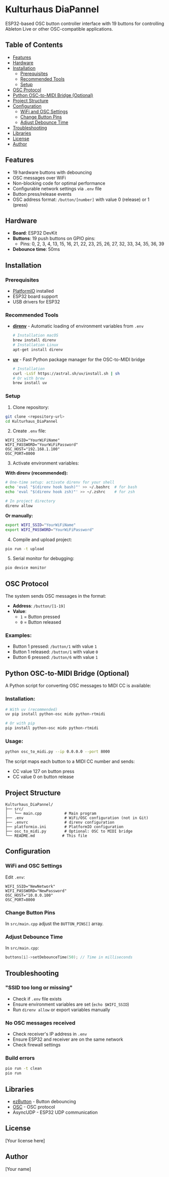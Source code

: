 # Kulturhaus DiaPannel

ESP32-based OSC button controller interface with 19 buttons for controlling Ableton Live or other OSC-compatible applications.

## Table of Contents

- [Features](#features)
- [Hardware](#hardware)
- [Installation](#installation)
  - [Prerequisites](#prerequisites)
  - [Recommended Tools](#recommended-tools)
  - [Setup](#setup)
- [OSC Protocol](#osc-protocol)
- [Python OSC-to-MIDI Bridge (Optional)](#python-osc-to-midi-bridge-optional)
- [Project Structure](#project-structure)
- [Configuration](#configuration)
  - [WiFi and OSC Settings](#wifi-and-osc-settings)
  - [Change Button Pins](#change-button-pins)
  - [Adjust Debounce Time](#adjust-debounce-time)
- [Troubleshooting](#troubleshooting)
- [Libraries](#libraries)
- [License](#license)
- [Author](#author)

## Features

- 19 hardware buttons with debouncing
- OSC messages over WiFi
- Non-blocking code for optimal performance
- Configurable network settings via `.env` file
- Button press/release events
- OSC address format: `/button/[number]` with value 0 (release) or 1 (press)

## Hardware

- **Board**: ESP32 DevKit
- **Buttons**: 19 push buttons on GPIO pins:
  - Pins: 0, 2, 3, 4, 13, 15, 16, 21, 22, 23, 25, 26, 27, 32, 33, 34, 35, 36, 39
- **Debounce time**: 50ms

## Installation

### Prerequisites

- [PlatformIO](https://platformio.org/) installed
- ESP32 board support
- USB drivers for ESP32

### Recommended Tools

- **[direnv](https://direnv.net/)** - Automatic loading of environment variables from `.env`
  ```bash
  # Installation macOS
  brew install direnv
  # Installation Linux
  apt-get install direnv
  ```

- **[uv](https://github.com/astral-sh/uv)** - Fast Python package manager for the OSC-to-MIDI bridge
  ```bash
  # Installation
  curl -LsSf https://astral.sh/uv/install.sh | sh
  # Or with brew
  brew install uv
  ```

### Setup

1. Clone repository:
```bash
git clone <repository-url>
cd Kulturhaus_DiaPannel
```

2. Create `.env` file:
```env
WIFI_SSID="YourWiFiName"
WIFI_PASSWORD="YourWiFiPassword"
OSC_HOST="192.168.1.100"
OSC_PORT=8000
```

3. Activate environment variables:

**With direnv (recommended):**
```bash
# One-time setup: activate direnv for your shell
echo 'eval "$(direnv hook bash)"' >> ~/.bashrc  # for bash
echo 'eval "$(direnv hook zsh)"' >> ~/.zshrc    # for zsh

# In project directory
direnv allow
```

**Or manually:**
```bash
export WIFI_SSID="YourWiFiName"
export WIFI_PASSWORD="YourWiFiPassword"
```

4. Compile and upload project:
```bash
pio run -t upload
```

5. Serial monitor for debugging:
```bash
pio device monitor
```

## OSC Protocol

The system sends OSC messages in the format:

- **Address**: `/button/[1-19]`
- **Value**: 
  - `1` = Button pressed
  - `0` = Button released

### Examples:
- Button 1 pressed: `/button/1` with value `1`
- Button 1 released: `/button/1` with value `0`
- Button 6 pressed: `/button/6` with value `1`

## Python OSC-to-MIDI Bridge (Optional)

A Python script for converting OSC messages to MIDI CC is available:

### Installation:
```bash
# With uv (recommended)
uv pip install python-osc mido python-rtmidi

# Or with pip
pip install python-osc mido python-rtmidi
```

### Usage:
```bash
python osc_to_midi.py --ip 0.0.0.0 --port 8000
```

The script maps each button to a MIDI CC number and sends:
- CC value 127 on button press
- CC value 0 on button release

## Project Structure

```
Kulturhaus_DiaPannel/
├── src/
│   └── main.cpp          # Main program
├── .env                  # WiFi/OSC configuration (not in Git)
├── .envrc                # direnv configuration
├── platformio.ini        # PlatformIO configuration
├── osc_to_midi.py        # Optional: OSC to MIDI bridge
└── README.md            # This file
```

## Configuration

### WiFi and OSC Settings

Edit `.env`:
```env
WIFI_SSID="NewNetwork"
WIFI_PASSWORD="NewPassword"  
OSC_HOST="10.0.0.100"
OSC_PORT=8000
```

### Change Button Pins

In `src/main.cpp` adjust the `BUTTON_PINS[]` array.

### Adjust Debounce Time

In `src/main.cpp`:
```cpp
buttons[i]->setDebounceTime(50); // Time in milliseconds
```

## Troubleshooting

### "SSID too long or missing"
- Check if `.env` file exists
- Ensure environment variables are set (`echo $WIFI_SSID`)
- Run `direnv allow` or export variables manually

### No OSC messages received
- Check receiver's IP address in `.env`
- Ensure ESP32 and receiver are on the same network
- Check firewall settings

### Build errors
```bash
pio run -t clean
pio run
```

## Libraries

- [ezButton](https://github.com/ArduinoGetStarted/ezButton) - Button debouncing
- [OSC](https://github.com/CNMAT/OSC) - OSC protocol
- AsyncUDP - ESP32 UDP communication

## License

[Your license here]

## Author

[Your name]
